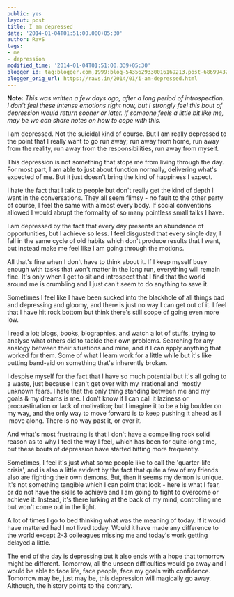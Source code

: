 ```yaml
---
public: yes
layout: post
title: I am depressed
date: '2014-01-04T01:51:00.000+05:30'
author: RavS
tags: 
- me
- depression
modified_time: '2014-01-04T01:51:00.339+05:30' 
blogger_id: tag:blogger.com,1999:blog-5435629330016169213.post-6869943269363871746 
blogger_orig_url: https://ravs.in/2014/01/i-am-depressed.html
---
```


**Note:** _This was written a few days ago, after a long period of introspection. I don't feel these intense emotions right now, but I strongly feel this bout of depression would return sooner or later. If someone feels a little bit like me, may be we can share notes on how to cope with this._

  

I am depressed. Not the suicidal kind of course. But I am really depressed to the point that I really want to go run away; run away from home, run away from the reality, run away from the responsibilities, run away from myself.

  

This depression is not something that stops me from living through the day. For most part, I am able to just about function normally, delivering what's expected of me. But it just doesn't bring the kind of happiness I expect.

  

I hate the fact that I talk to people but don't really get the kind of depth I want in the conversations. They all seem flimsy - no fault to the other party of course, I feel the same with almost every body. If social conventions allowed I would abrupt the formality of so many pointless small talks I have. 

  

I am depressed by the fact that every day presents an abundance of opportunities, but I achieve so less. I feel disgusted that every single day, I fall in the same cycle of old habits which don't produce results that I want, but instead make me feel like I am going through the motions. 

  

All that's fine when I don't have to think about it. If I keep myself busy enough with tasks that won't matter in the long run, everything will remain fine. It's only when I get to sit and introspect that I find that the world around me is crumbling and I just can't seem to do anything to save it.

  

Sometimes I feel like I have been sucked into the blackhole of all things bad and depressing and gloomy, and there is just no way I can get out of it. I feel that I have hit rock bottom but think there's still scope of going even more low.

  

I read a lot; blogs, books, biographies, and watch a lot of stuffs, trying to analyse what others did to tackle their own problems. Searching for any analogy between their situations and mine, and if I can apply anything that worked for them. Some of what I learn work for a little while but it's like putting band-aid on something that's inherently broken.

  

I despise myself for the fact that I have so much potential but it's all going to a waste, just because I can't get over with my irrational and  mostly unknown fears. I hate that the only thing standing between me and my goals & my dreams is me. I don't know if I can call it laziness or procrastination or lack of motivation; but I imagine it to be a big boulder on my way, and the only way to move forward is to keep pushing it ahead as I  move along. There is no way past it, or over it.

  

And what's most frustrating is that I don't have a compelling rock solid reason as to why I feel the way I feel, which has been for quite long time, but these bouts of depression have started hitting more frequently. 

  

Sometimes, I feel it's just what some people like to call the 'quarter-life crisis', and is also a little evident by the fact that quite a few of my friends also are fighting their own demons. But, then it seems my demon is unique. It's not something tangible which I can point that look - here is what I fear, or do not have the skills to achieve and I am going to fight to overcome or achieve it. Instead, it's there lurking at the back of my mind, controlling me but won't come out in the light.  

  

A lot of times I go to bed thinking what was the meaning of today. If it would have mattered had I not lived today. Would it have made any difference to the world except 2-3 colleagues missing me and today's work getting delayed a little.  

  

The end of the day is depressing but it also ends with a hope that tomorrow might be different. Tomorrow, all the unseen difficulties would go away and I would be able to face life, face people, face my goals with confidence. Tomorrow may be, just may be, this depression will magically go away. Although, the history points to the contrary.
